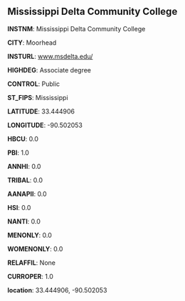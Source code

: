 
Mississippi Delta Community College
---
**INSTNM**: Mississippi Delta Community College

**CITY**: Moorhead

**INSTURL**: www.msdelta.edu/

**HIGHDEG**: Associate degree

**CONTROL**: Public

**ST_FIPS**: Mississippi

**LATITUDE**: 33.444906

**LONGITUDE**: -90.502053

**HBCU**: 0.0

**PBI**: 1.0

**ANNHI**: 0.0

**TRIBAL**: 0.0

**AANAPII**: 0.0

**HSI**: 0.0

**NANTI**: 0.0

**MENONLY**: 0.0

**WOMENONLY**: 0.0

**RELAFFIL**: None

**CURROPER**: 1.0

**location**: 33.444906, -90.502053